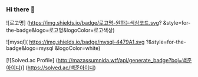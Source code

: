 ### Hi there 👋


![로고명]
(https://img.shields.io/badge/로고명-원하는색상코드.svg?
&style=for-the-badge&logo=로고명&logoColor=로고색상)

![mysql](
https://img.shields.io/badge/mysql-4479A1.svg
?&style=for-the-badge&logo=mysql
&logoColor=white)

[![Solved.ac Profile]
(http://mazassumnida.wtf/api/generate_badge?boj=백준아이디)]
(https://solved.ac/백준아이디)

<!--
**hs12137/hs12137** is a ✨ _special_ ✨ repository because its `README.md` (this file) appears on your GitHub profile.


https://docs.github.com/ko/get-started/writing-on-github/getting-started-with-writing-and-formatting-on-github/basic-writing-and-formatting-syntax

https://simpleicons.org/
Icon

Here are some ideas to get you started:

- 🔭 I’m currently working on ...
- 🌱 I’m currently learning ...
- 👯 I’m looking to collaborate on ...
- 🤔 I’m looking for help with ...
- 💬 Ask me about ...
- 📫 How to reach me: ...
- 😄 Pronouns: ...
- ⚡ Fun fact: ...
-->
